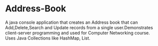 # Address-Book
A java console application that creates an Address book that can Add,Delete,Search and Update records from a single user.Demonstrates client-server programming and used for Computer Networking course.
Uses Java Collections like HashMap, List.
